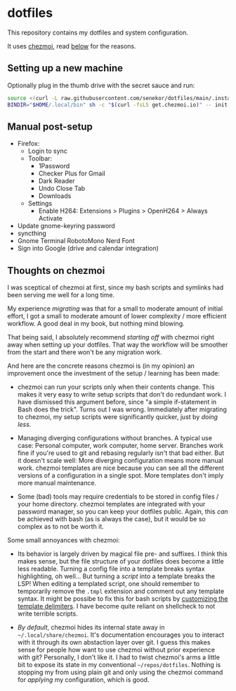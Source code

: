 # dotfiles

This repository contains my dotfiles and system configuration.

It uses [chezmoi](https://www.chezmoi.io/), read [below](#thoughts-on-chezmoi) for the reasons.

## Setting up a new machine

Optionally plug in the thumb drive with the secret sauce and run:

```sh
source <(curl -L raw.githubusercontent.com/senekor/dotfiles/main/.install_onepassword.sh)
BINDIR="$HOME/.local/bin" sh -c "$(curl -fsLS get.chezmoi.io)" -- init --apply senekor
```

## Manual post-setup

- Firefox:
  - Login to sync
  - Toolbar:
    - 1Password
    - Checker Plus for Gmail
    - Dark Reader
    - Undo Close Tab
    - Downloads
  - Settings
    - Enable H264: Extensions > Plugins > OpenH264 > Always Activate
- Update gnome-keyring password
- syncthing
- Gnome Terminal RobotoMono Nerd Font
- Sign into Google (drive and calendar integration)

## Thoughts on chezmoi

I was sceptical of chezmoi at first, since my bash scripts and symlinks had been serving me well for a long time.

My experience _migrating_ was that for a small to moderate amount of initial effort, I got a small to moderate amount of lower complexity / more efficient workflow.
A good deal in my book, but nothing mind blowing.

That being said, I absolutely recommend _starting off_ with chezmoi right away when setting up your dotfiles.
That way the workflow will be smoother from the start and there won't be any migration work.

And here are the concrete reasons chezmoi is (in my opinion) an improvement once the investment of the setup / learning has been made:

- chezmoi can run your scripts only when their contents change.
  This makes it very easy to write setup scripts that don't do redundant work.
  I have dismissed this argument before, since "a simple if-statement in Bash does the trick".
  Turns out I was wrong.
  Immediately after migrating to chezmoi, my setup scripts were significantly quicker, just by _doing less_.

- Managing diverging configurations without branches.
  A typical use case: Personal computer, work computer, home server.
  Branches work fine if you're used to git and rebasing regularly isn't that bad either.
  But it doesn't scale well: More diverging configuration means more manual work.
  chezmoi templates are nice because you can see all the different versions of a configuration in a single spot.
  More templates don't imply more manual maintenance.

- Some (bad) tools may require credentials to be stored in config files / your home directory.
  chezmoi templates are integrated with your password manager, so you can keep your dotfiles public.
  Again, this _can_ be achieved with bash (as is always the case), but it would be so complex as to not be worth it.

Some small annoyances with chezmoi:

- Its behavior is largely driven by magical file pre- and suffixes.
  I think this makes sense, but the file structure of your dotfiles does become a little less readable.
  Turning a config file into a template breaks syntax highlighting, oh well...
  But turning a _script_ into a template breaks the LSP!
  When editing a templated script, one should remember to temporarily remove the `.tmpl` extension and comment out any template syntax.
  It might be possibe to fix this for bash scripts by [customizing the template delimiters](https://www.chezmoi.io/reference/templates/directives/).
  I have become quite reliant on shellcheck to not write terrible scripts.

- _By default_, chezmoi hides its internal state away in `~/.local/share/chezmoi`.
  It's documentation encourages you to interact with it through its own abstaction layer over git.
  I guess this makes sense for people how want to use chezmoi without prior experience with git?
  Personally, I don't like it.
  I had to twist chezmoi's arms a little bit to expose its state in my conventional `~/repos/dotfiles`.
  Nothing is stopping my from using plain git and only using the chezmoi command for _applying_ my configuration, which is good.

